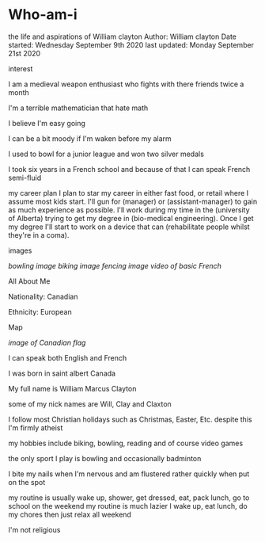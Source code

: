 # Who-am-i
the life and aspirations of William clayton   Author: William clayton    Date started: Wednesday September 9th 2020     last updated: Monday September 21st  2020

interest

  I am a medieval weapon enthusiast who fights with there friends twice a month

  I'm a terrible mathematician that hate math

  I believe I'm easy going

  I can be a bit moody if I'm waken before my alarm

  I used to bowl for a junior league and won two silver medals

  I took six years in a French school and because of that I can speak French semi-fluid

my career plan
  I plan to star my career in either fast food, or retail where I assume most kids start. I'll gun for (manager) or (assistant-manager) to gain as much experience as possible. I'll work during my time in the (university of Alberta) trying to get my degree in (bio-medical engineering). Once I get my degree I'll start to work on a device that can (rehabilitate people whilst they're in a coma).

images

*bowling image* *biking image* *fencing image* *video of basic French*

All About Me

  Nationality: Canadian

  Ethnicity: European

  Map

  *image of Canadian flag*

  I can speak both English  and French

  I was born in saint albert Canada

  My full name is William Marcus Clayton

  some of my nick names are Will, Clay and Claxton

  I follow most Christian holidays such as Christmas, Easter, Etc. despite this I'm firmly atheist

  my hobbies include biking, bowling, reading and of course video games

  the only sport I play is bowling and occasionally badminton

  I bite my nails when I'm nervous and am flustered rather quickly when put on the spot

  my routine is usually wake up, shower, get dressed, eat, pack lunch, go to school
  on the weekend my routine is much lazier I wake up, eat lunch, do my chores then just relax all weekend

  I'm not religious
